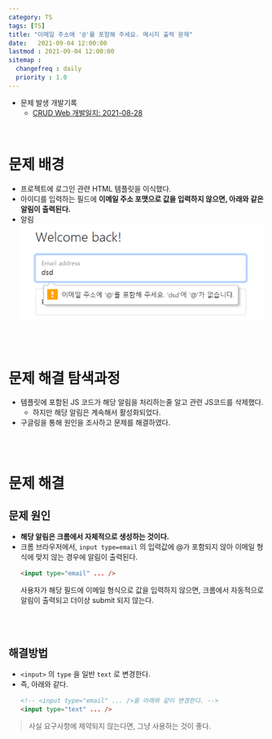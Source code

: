 ```yaml
---
category: TS
tags: [TS]
title: "이메일 주소에 '@'를 포함해 주세요. 메시지 출력 문제"
date:   2021-09-04 12:00:00 
lastmod : 2021-09-04 12:00:00
sitemap :
  changefreq : daily
  priority : 1.0
---
```


- 문제 발생 개발기록
  - [CRUD Web 개발일지: 2021-08-28](https://taegyunwoo.github.io/CRUD_Web/2021-08-28)

<br/>

# 문제 배경

- 프로젝트에 로그인 관련 HTML 템플릿을 이식했다.
- 아이디를 입력하는 필드에 **이메일 주소 포맷으로 값을 입력하지 않으면, 아래와 같은 알림이 출력된다.**
- 알림  
![알림](/assets/img/Series-CRUD_Web/Untitled%204.png)

<br><br>

# 문제 해결 탐색과정
- 템플릿에 포함된 JS 코드가 해당 알림을 처리하는줄 알고 관련 JS코드를 삭제했다.
  - 하지만 해당 알림은 계속해서 활성화되었다.
- 구글링을 통해 원인을 조사하고 문제를 해결하였다.

<br><br>

# 문제 해결
## 문제 원인

- **해당 알림은 크롬에서 자체적으로 생성하는 것이다.**
- 크롬 브라우저에서, `input type=email` 의 입력값에 @가 포함되지 않아 이메일 형식에 맞지 않는 경우에 알림이 출력된다.
  ```html
  <input type="email" ... />
  ```
  사용자가 해당 필드에 이메일 형식으로 값을 입력하지 않으면, 크롬에서 자동적으로 알림이 출력되고 더이상 submit 되지 않는다.

<br><br>

## 해결방법

- `<input>` 의 `type` 을 일반 `text` 로 변경한다.
- 즉, 아래와 같다.
  ```html
  <!-- <input type="email" ... />을 아래와 같이 변경한다. -->
  <input type="text" ... />
  ```

> 사실 요구사항에 제약되지 않는다면, 그냥 사용하는 것이 좋다.